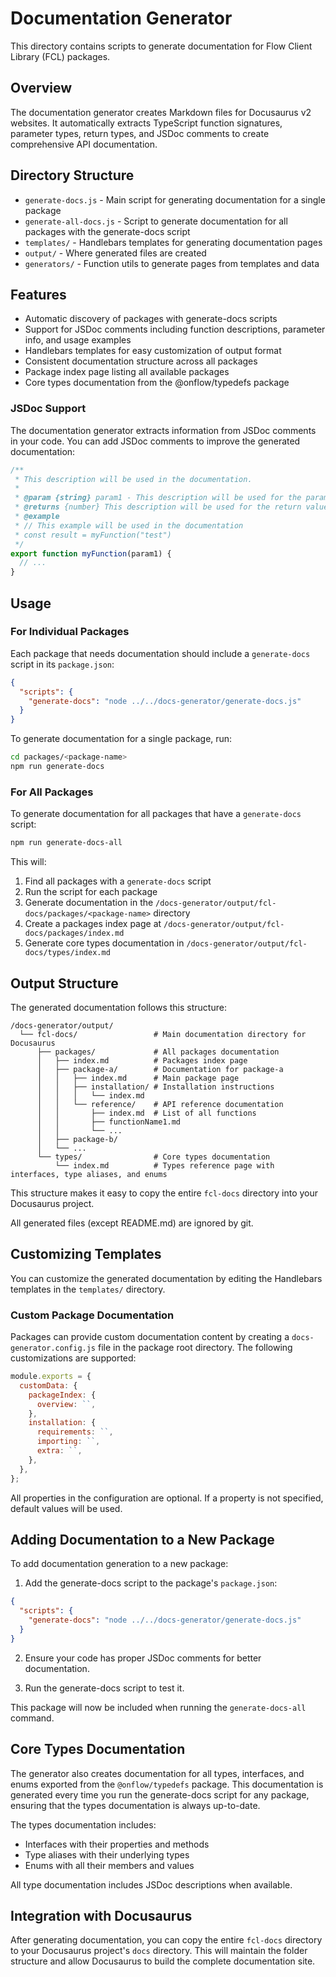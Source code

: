 # Documentation Generator

This directory contains scripts to generate documentation for Flow Client Library (FCL) packages.

## Overview

The documentation generator creates Markdown files for Docusaurus v2 websites. It automatically extracts TypeScript function signatures, parameter types, return types, and JSDoc comments to create comprehensive API documentation.

## Directory Structure

- `generate-docs.js` - Main script for generating documentation for a single package
- `generate-all-docs.js` - Script to generate documentation for all packages with the generate-docs script
- `templates/` - Handlebars templates for generating documentation pages
- `output/` - Where generated files are created
- `generators/` - Function utils to generate pages from templates and data

## Features

- Automatic discovery of packages with generate-docs scripts
- Support for JSDoc comments including function descriptions, parameter info, and usage examples
- Handlebars templates for easy customization of output format
- Consistent documentation structure across all packages
- Package index page listing all available packages
- Core types documentation from the @onflow/typedefs package

### JSDoc Support

The documentation generator extracts information from JSDoc comments in your code. You can add JSDoc comments to improve the generated documentation:

```javascript
/**
 * This description will be used in the documentation.
 * 
 * @param {string} param1 - This description will be used for the parameter
 * @returns {number} This description will be used for the return value
 * @example
 * // This example will be used in the documentation
 * const result = myFunction("test")
 */
export function myFunction(param1) {
  // ...
}
```

## Usage

### For Individual Packages

Each package that needs documentation should include a `generate-docs` script in its `package.json`:

```json
{
  "scripts": {
    "generate-docs": "node ../../docs-generator/generate-docs.js"
  }
}
```

To generate documentation for a single package, run:

```bash
cd packages/<package-name>
npm run generate-docs
```

### For All Packages

To generate documentation for all packages that have a `generate-docs` script:

```bash
npm run generate-docs-all
```

This will:
1. Find all packages with a `generate-docs` script
2. Run the script for each package
3. Generate documentation in the `/docs-generator/output/fcl-docs/packages/<package-name>` directory
4. Create a packages index page at `/docs-generator/output/fcl-docs/packages/index.md`
5. Generate core types documentation in `/docs-generator/output/fcl-docs/types/index.md`

## Output Structure

The generated documentation follows this structure:

```
/docs-generator/output/
  └── fcl-docs/                 # Main documentation directory for Docusaurus
      ├── packages/             # All packages documentation
      │   ├── index.md          # Packages index page
      │   ├── package-a/        # Documentation for package-a
      │   │   ├── index.md      # Main package page
      │   │   ├── installation/ # Installation instructions
      │   │   │   └── index.md
      │   │   └── reference/    # API reference documentation
      │   │       ├── index.md  # List of all functions
      │   │       ├── functionName1.md
      │   │       └── ...
      │   ├── package-b/
      │   └── ...
      └── types/                # Core types documentation
          └── index.md          # Types reference page with interfaces, type aliases, and enums
```

This structure makes it easy to copy the entire `fcl-docs` directory into your Docusaurus project.

All generated files (except README.md) are ignored by git.

## Customizing Templates

You can customize the generated documentation by editing the Handlebars templates in the `templates/` directory.

### Custom Package Documentation

Packages can provide custom documentation content by creating a `docs-generator.config.js` file in the package root directory. The following customizations are supported:

```js
module.exports = {
  customData: {
    packageIndex: {
      overview: ``,
    },
    installation: {
      requirements: ``,
      importing: ``,
      extra: ``,
    },
  },
};
```

All properties in the configuration are optional. If a property is not specified, default values will be used.

## Adding Documentation to a New Package

To add documentation generation to a new package:

1. Add the generate-docs script to the package's `package.json`:

```json
{
  "scripts": {
    "generate-docs": "node ../../docs-generator/generate-docs.js"
  }
}
```

2. Ensure your code has proper JSDoc comments for better documentation.

3. Run the generate-docs script to test it.

This package will now be included when running the `generate-docs-all` command. 

## Core Types Documentation

The generator also creates documentation for all types, interfaces, and enums exported from the `@onflow/typedefs` package. This documentation is generated every time you run the generate-docs script for any package, ensuring that the types documentation is always up-to-date.

The types documentation includes:

- Interfaces with their properties and methods
- Type aliases with their underlying types
- Enums with all their members and values

All type documentation includes JSDoc descriptions when available.

## Integration with Docusaurus

After generating documentation, you can copy the entire `fcl-docs` directory to your Docusaurus project's `docs` directory. This will maintain the folder structure and allow Docusaurus to build the complete documentation site. 
